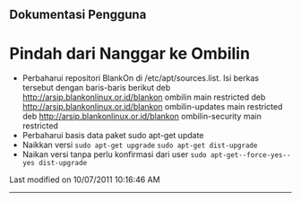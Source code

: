## Dokumentasi Pengguna
# Pindah dari Nanggar ke Ombilin
   * Perbaharui repositori BlankOn di /etc/apt/sources.list. Isi berkas
      tersebut dengan baris-baris berikut
      deb http://arsip.blankonlinux.or.id/blankon ombilin main restricted
      deb http://arsip.blankonlinux.or.id/blankon ombilin-updates main
      restricted
      deb http://arsip.blankonlinux.or.id/blankon ombilin-security main
      restricted
   * Perbaharui basis data paket
      sudo apt-get update
   * Naikkan versi
     `sudo apt-get upgrade`
     `sudo apt-get dist-upgrade`
   * Naikan versi tanpa perlu konfirmasi dari user
     `sudo apt-get--force-yes--yes dist-upgrade`

Last modified on 10/07/2011 10:16:46 AM
 
---
 
